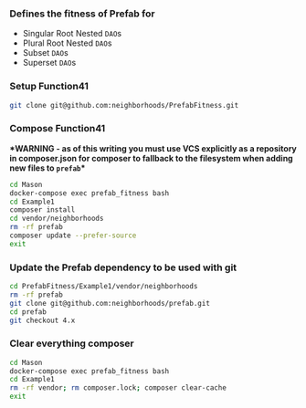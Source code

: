 ### Defines the fitness of Prefab for
* Singular Root Nested `DAO`s
* Plural Root Nested `DAO`s
* Subset `DAO`s
* Superset `DAO`s

### Setup Function41

```bash
git clone git@github.com:neighborhoods/PrefabFitness.git
```

### Compose Function41
**\*WARNING - as of this writing you must use VCS explicitly as a repository in composer.json for composer to fallback to the filesystem when adding new files to `prefab`\***
```bash
cd Mason
docker-compose exec prefab_fitness bash
cd Example1
composer install
cd vendor/neighborhoods
rm -rf prefab
composer update --prefer-source
exit
```

### Update the Prefab dependency to be used with git

```bash
cd PrefabFitness/Example1/vendor/neighborhoods
rm -rf prefab
git clone git@github.com:neighborhoods/prefab.git
cd prefab
git checkout 4.x
```

### Clear everything composer

```bash
cd Mason
docker-compose exec prefab_fitness bash
cd Example1
rm -rf vendor; rm composer.lock; composer clear-cache
exit
```
